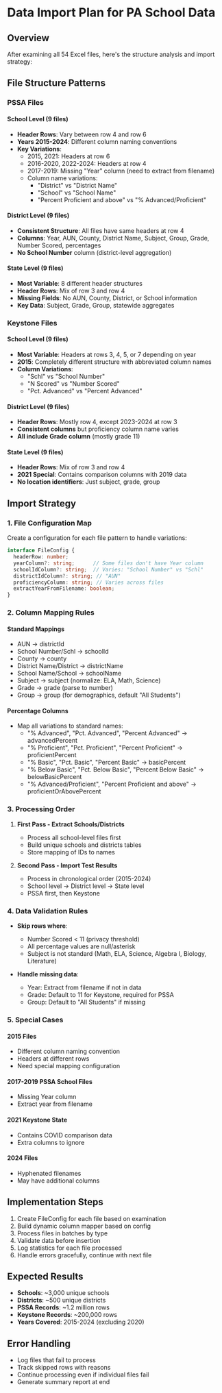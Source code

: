 # Data Import Plan for PA School Data

## Overview
After examining all 54 Excel files, here's the structure analysis and import strategy:

## File Structure Patterns

### PSSA Files

#### School Level (9 files)
- **Header Rows**: Vary between row 4 and row 6
- **Years 2015-2024**: Different column naming conventions
- **Key Variations**:
  - 2015, 2021: Headers at row 6
  - 2016-2020, 2022-2024: Headers at row 4
  - 2017-2019: Missing "Year" column (need to extract from filename)
  - Column name variations:
    - "District" vs "District Name"
    - "School" vs "School Name"
    - "Percent Proficient and above" vs "% Advanced/Proficient"

#### District Level (9 files)
- **Consistent Structure**: All files have same headers at row 4
- **Columns**: Year, AUN, County, District Name, Subject, Group, Grade, Number Scored, percentages
- **No School Number** column (district-level aggregation)

#### State Level (9 files)
- **Most Variable**: 8 different header structures
- **Header Rows**: Mix of row 3 and row 4
- **Missing Fields**: No AUN, County, District, or School information
- **Key Data**: Subject, Grade, Group, statewide aggregates

### Keystone Files

#### School Level (9 files)
- **Most Variable**: Headers at rows 3, 4, 5, or 7 depending on year
- **2015**: Completely different structure with abbreviated column names
- **Column Variations**:
  - "Schl" vs "School Number"
  - "N Scored" vs "Number Scored"
  - "Pct. Advanced" vs "Percent Advanced"

#### District Level (9 files)
- **Header Rows**: Mostly row 4, except 2023-2024 at row 3
- **Consistent columns** but proficiency column name varies
- **All include Grade column** (mostly grade 11)

#### State Level (9 files)
- **Header Rows**: Mix of row 3 and row 4
- **2021 Special**: Contains comparison columns with 2019 data
- **No location identifiers**: Just subject, grade, group

## Import Strategy

### 1. File Configuration Map
Create a configuration for each file pattern to handle variations:

```typescript
interface FileConfig {
  headerRow: number;
  yearColumn?: string;      // Some files don't have Year column
  schoolIdColumn?: string;  // Varies: "School Number" vs "Schl"
  districtIdColumn?: string; // "AUN"
  proficiencyColumn: string; // Varies across files
  extractYearFromFilename: boolean;
}
```

### 2. Column Mapping Rules

#### Standard Mappings
- AUN → districtId
- School Number/Schl → schoolId
- County → county
- District Name/District → districtName
- School Name/School → schoolName
- Subject → subject (normalize: ELA, Math, Science)
- Grade → grade (parse to number)
- Group → group (for demographics, default "All Students")

#### Percentage Columns
- Map all variations to standard names:
  - "% Advanced", "Pct. Advanced", "Percent Advanced" → advancedPercent
  - "% Proficient", "Pct. Proficient", "Percent Proficient" → proficientPercent
  - "% Basic", "Pct. Basic", "Percent Basic" → basicPercent
  - "% Below Basic", "Pct. Below Basic", "Percent Below Basic" → belowBasicPercent
  - "% Advanced/Proficient", "Percent Proficient and above" → proficientOrAbovePercent

### 3. Processing Order

1. **First Pass - Extract Schools/Districts**
   - Process all school-level files first
   - Build unique schools and districts tables
   - Store mapping of IDs to names

2. **Second Pass - Import Test Results**
   - Process in chronological order (2015-2024)
   - School level → District level → State level
   - PSSA first, then Keystone

### 4. Data Validation Rules

- **Skip rows where**:
  - Number Scored < 11 (privacy threshold)
  - All percentage values are null/asterisk
  - Subject is not standard (Math, ELA, Science, Algebra I, Biology, Literature)
  
- **Handle missing data**:
  - Year: Extract from filename if not in data
  - Grade: Default to 11 for Keystone, required for PSSA
  - Group: Default to "All Students" if missing

### 5. Special Cases

#### 2015 Files
- Different column naming convention
- Headers at different rows
- Need special mapping configuration

#### 2017-2019 PSSA School Files
- Missing Year column
- Extract year from filename

#### 2021 Keystone State
- Contains COVID comparison data
- Extra columns to ignore

#### 2024 Files
- Hyphenated filenames
- May have additional columns

## Implementation Steps

1. Create FileConfig for each file based on examination
2. Build dynamic column mapper based on config
3. Process files in batches by type
4. Validate data before insertion
5. Log statistics for each file processed
6. Handle errors gracefully, continue with next file

## Expected Results

- **Schools**: ~3,000 unique schools
- **Districts**: ~500 unique districts  
- **PSSA Records**: ~1.2 million rows
- **Keystone Records**: ~200,000 rows
- **Years Covered**: 2015-2024 (excluding 2020)

## Error Handling

- Log files that fail to process
- Track skipped rows with reasons
- Continue processing even if individual files fail
- Generate summary report at end